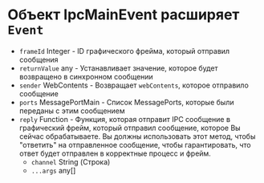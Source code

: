 # Объект IpcMainEvent расширяет `Event`

* `frameId` Integer - ID графического фрейма, который отправил сообщения
* `returnValue` any - Устанавливает значение, которое будет возвращено в синхронном сообщении
* `sender` WebContents - Возвращает `webContents`, которое отправило сообщение
* `ports` MessagePortMain - Список MessagePorts, которые были переданы с этим сообщением
* `reply` Function - Функция, которая отправит IPC сообщение в графический фрейм, который отправил сообщение, которое Вы сейчас обрабатываете.  Вы должны использовать этот метод, чтобы "ответить" на отправленное сообщение, чтобы гарантировать, что ответ будет отправлен в корректные процесс и фрейм.
  * `channel` String (Строка)
  * `...args` any[]
